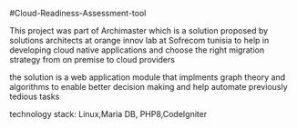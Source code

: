 #Cloud-Readiness-Assessment-tool

This project was part of Archimaster which is a solution proposed by solutions architects at orange innov lab at Sofrecom tunisia to help in developing cloud native applications and choose the right migration strategy from on premise to cloud providers

the solution is a web application module that implments graph theory and algorithms to enable better decision making and help automate previously tedious tasks


technology stack: Linux,Maria DB, PHP8,CodeIgniter


